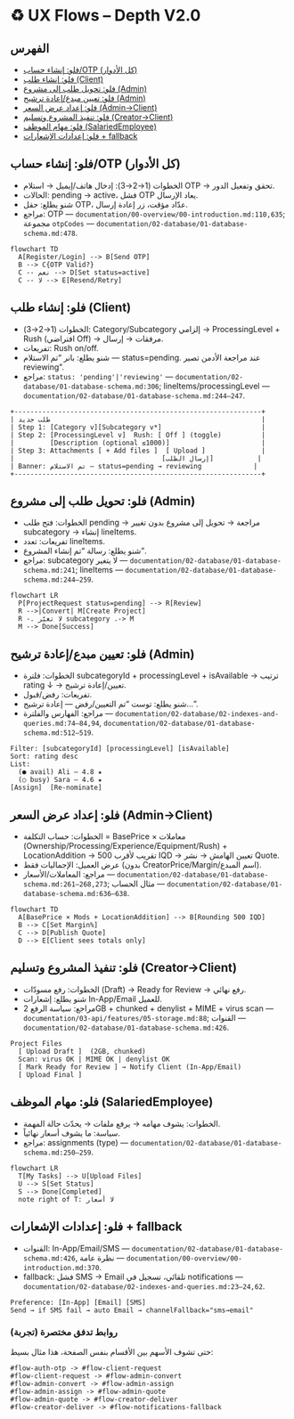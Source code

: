 # ♻️ UX Flows – Depth V2.0

## الفهرس
- [فلو: إنشاء حساب/OTP (كل الأدوار)](#flow-auth-otp)
- [فلو: إنشاء طلب (Client)](#flow-client-request)
- [فلو: تحويل طلب إلى مشروع (Admin)](#flow-admin-convert)
- [فلو: تعيين مبدع/إعادة ترشيح (Admin)](#flow-admin-assign)
- [فلو: إعداد عرض السعر (Admin→Client)](#flow-admin-quote)
- [فلو: تنفيذ المشروع وتسليم (Creator→Client)](#flow-creator-deliver)
- [فلو: مهام الموظف (SalariedEmployee)](#flow-salaried-tasks)
- [فلو: إعدادات الإشعارات + fallback](#flow-notifications-fallback)

<a id="flow-auth-otp"></a>
## فلو: إنشاء حساب/OTP (كل الأدوار)
- الخطوات (1→2→3): إدخال هاتف/إيميل → استلام OTP → تحقق وتفعيل الدور.
- الحالات: pending → active، فشل OTP يعاد الإرسال.
- شنو يطلع: حقل OTP، عدّاد مؤقت، زر إعادة إرسال.
- مراجع: OTP — `documentation/00-overview/00-introduction.md:110,635`; مجموعة `otpCodes` — `documentation/02-database/01-database-schema.md:478`.

```mermaid
flowchart TD
  A[Register/Login] --> B[Send OTP]
  B --> C{OTP Valid?}
  C -- نعم --> D[Set status=active]
  C -- لا --> E[Resend/Retry]
```

<a id="flow-client-request"></a>
## فلو: إنشاء طلب (Client)
- الخطوات (1→2→3): Category/Subcategory إلزامي → ProcessingLevel + Rush (افتراضي Off) → مرفقات → إرسال.
- تفريعات: Rush on/off.
- شنو يطلع: بانر “تم الاستلام — status=pending. عند مراجعة الأدمن تصير reviewing”.
- مراجع: `status: 'pending'|'reviewing'` — `documentation/02-database/01-database-schema.md:306`; lineItems/processingLevel — `documentation/02-database/01-database-schema.md:244–247`.

```text
+--------------------------------------------------------------+
| طلب جديد                                                     |
| Step 1: [Category v][Subcategory v*]                         |
| Step 2: [ProcessingLevel v]  Rush: [ Off ] (toggle)          |
|         [Description (optional ≤1000)]                       |
| Step 3: Attachments [ + Add files ]  [ Upload ]              |
|                                     [إرسال الطلب]           |
| Banner: تم الاستلام — status=pending → reviewing             |
+--------------------------------------------------------------+
```

<a id="flow-admin-convert"></a>
## فلو: تحويل طلب إلى مشروع (Admin)
- الخطوات: فتح طلب pending → مراجعة → تحويل إلى مشروع بدون تغيير subcategory → إنشاء lineItems.
- تفريعات: تعدد lineItems.
- شنو يطلع: رسالة “تم إنشاء المشروع”.
- مراجع: subcategory لا يتغير — `documentation/02-database/01-database-schema.md:241`; lineItems — `documentation/02-database/01-database-schema.md:244–259`.

```mermaid
flowchart LR
  P[ProjectRequest status=pending] --> R[Review]
  R -->|Convert| M[Create Project]
  R -. لا تغيّر subcategory .-> M
  M --> Done[Success]
```

<a id="flow-admin-assign"></a>
## فلو: تعيين مبدع/إعادة ترشيح (Admin)
- الخطوات: فلترة subcategoryId + processingLevel + isAvailable → ترتيب rating ↓ → تعيين/إعادة ترشيح.
- تفريعات: رفض/قبول.
- شنو يطلع: توست “تم التعيين/رفض — إعادة ترشيح…”.
- مراجع: الفهارس والفلترة — `documentation/02-database/02-indexes-and-queries.md:74–84,94`, `documentation/02-database/01-database-schema.md:512–519`.

```text
Filter: [subcategoryId] [processingLevel] [isAvailable]
Sort: rating desc
List:
  (● avail) Ali — 4.8 ★
  (○ busy) Sara — 4.6 ★
[Assign]  [Re-nominate]
```

<a id="flow-admin-quote"></a>
## فلو: إعداد عرض السعر (Admin→Client)
- الخطوات: حساب التكلفة = BasePrice × معاملات (Ownership/Processing/Experience/Equipment/Rush) + LocationAddition → تقريب لأقرب 500 IQD → تعيين الهامش → نشر Quote.
- عرض العميل: الإجماليات فقط (بدون CreatorPrice/Margin/اسم المبدع).
- مراجع: المعاملات/الأسعار — `documentation/02-database/01-database-schema.md:261–268,273`; مثال الحساب — `documentation/02-database/01-database-schema.md:636–638`.

```mermaid
flowchart TD
  A[BasePrice × Mods + LocationAddition] --> B[Rounding 500 IQD]
  B --> C[Set Margin%]
  C --> D[Publish Quote]
  D --> E[Client sees totals only]
```

<a id="flow-creator-deliver"></a>
## فلو: تنفيذ المشروع وتسليم (Creator→Client)
- الخطوات: رفع مسودّات (Draft) → Ready for Review → رفع نهائي.
- شنو يطلع: إشعارات In-App/Email للعميل.
- مراجع: سياسة الرفع 2GB + chunked + denylist + MIME + virus scan — `documentation/03-api/features/05-storage.md:88`; القنوات — `documentation/02-database/01-database-schema.md:426`.

```text
Project Files
  [ Upload Draft ]  (2GB, chunked)
  Scan: virus OK | MIME OK | denylist OK
  [ Mark Ready for Review ] → Notify Client (In-App/Email)
  [ Upload Final ]
```

<a id="flow-salaried-tasks"></a>
## فلو: مهام الموظف (SalariedEmployee)
- الخطوات: يشوف مهامه → يرفع ملفات → يحدّث حالة المهمة.
- سياسة: ما يشوف أسعار نهائياً.
- مراجع: assignments (type) — `documentation/02-database/01-database-schema.md:250–259`.

```mermaid
flowchart LR
  T[My Tasks] --> U[Upload Files]
  U --> S[Set Status]
  S --> Done[Completed]
  note right of T: لا أسعار
```

<a id="flow-notifications-fallback"></a>
## فلو: إعدادات الإشعارات + fallback
- القنوات: In-App/Email/SMS — `documentation/02-database/01-database-schema.md:426`, نظرة عامة — `documentation/00-overview/00-introduction.md:370`.
- fallback: فشل SMS → Email تلقائي، تسجيل في notifications — `documentation/02-database/02-indexes-and-queries.md:23–24,62`.

```text
Preference: [In-App] [Email] [SMS]
Send → if SMS fail → auto Email → channelFallback="sms→email"
```

### روابط تدفق مختصرة (تجربة)
حتى تشوف الأسهم بين الأقسام بنفس الصفحة، هذا مثال بسيط:

```flowmap
#flow-auth-otp -> #flow-client-request
#flow-client-request -> #flow-admin-convert
#flow-admin-convert -> #flow-admin-assign
#flow-admin-assign -> #flow-admin-quote
#flow-admin-quote -> #flow-creator-deliver
#flow-creator-deliver -> #flow-notifications-fallback
```
